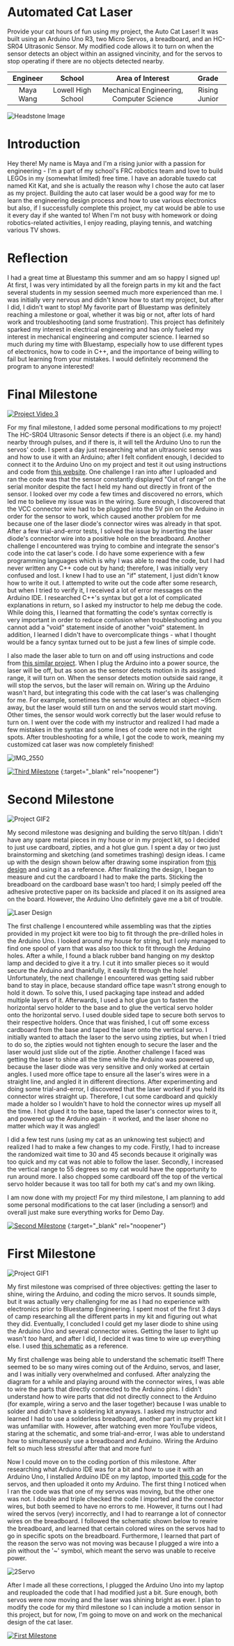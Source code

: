 ﻿# Automated Cat Laser
Provide your cat hours of fun using my project, the Auto Cat Laser! It was built using an Arduino Uno R3, two Micro Servos, a breadboard, and an HC-SR04 Ultrasonic Sensor. My modified code allows it to turn on when the sensor detects an object within an assigned vincinity, and for the servos to stop operating if there are no objects detected nearby.

| **Engineer** | **School** | **Area of Interest** | **Grade** |
|:--:|:--:|:--:|:--:|
| Maya Wang | Lowell High School | Mechanical Engineering, Computer Science | Rising Junior

![Headstone Image](https://user-images.githubusercontent.com/55466693/129125784-ee142175-2ae4-4c00-9f42-c60d212fd069.jpg)

# Introduction
Hey there! My name is Maya and I'm a rising junior with a passion for engineering - I'm a part of my school's FRC robotics team and love to build LEGOs in my (somewhat limited) free time. I have an adorable tuxedo cat named Kit Kat, and she is actually the reason why I chose the auto cat laser as my project. Building the auto cat laser would be a good way for me to learn the engineering design process and how to use various electronics but also, if I successfully complete this project, my cat would be able to use it every day if she wanted to! When I'm not busy with homework or doing robotics-related activities, I enjoy reading, playing tennis, and watching various TV shows.

# Reflection
I had a great time at Bluestamp this summer and am so happy I signed up! At first, I was very intimidated by all the foreign parts in my kit and the fact several students in my session seemed much more experienced than me. I was initially very nervous and didn't know how to start my project, but after I did, I didn't want to stop! My favorite part of Bluestamp was definitely reaching a milestone or goal, whether it was big or not, after lots of hard work and troubleshooting (and some frustration). This project has definitely sparked my interest in electrical engineering and has only fueled my interest in mechanical engineering and computer science. I learned so much during my time with Bluestamp, especially how to use different types of electronics, how to code in C++, and the importance of being willing to fail but learning from your mistakes. I would definitely recommend the program to anyone interested!

# Final Milestone

[![Project Video 3](https://res.cloudinary.com/marcomontalbano/image/upload/v1628737776/video_to_markdown/images/youtube--NUzoB5Eyjck-c05b58ac6eb4c4700831b2b3070cd403.jpg)](https://youtu.be/NUzoB5Eyjck "Auto Cat Laser - Milestone 3 Demo Video")

For my final milestone, I added some personal modifications to my project! The HC-SR04 Ultrasonic Sensor detects if there is an object (i.e. my hand) nearby through pulses, and if there is, it will tell the Arduino Uno to run the servos' code. I spent a day just researching what an ultrasonic sensor was and how to use it with an Arduino; after I felt confident enough, I decided to connect it to the Arduino Uno on my project and test it out using instructions and code from [this website](https://lastminuteengineers.com/arduino-sr04-ultrasonic-sensor-tutorial/). One challenge I ran into after I uploaded and ran the code was that the sensor constantly displayed "Out of range" on the serial monitor despite the fact I held my hand out directly in front of the sensor. I looked over my code a few times and discovered no errors, which led me to believe my issue was in the wiring. Sure enough, I discovered that the VCC connector wire had to be plugged into the 5V pin on the Arduino in order for the sensor to work, which caused another problem for me because one of the laser diode's connector wires was already in that spot. After a few trial-and-error tests, I solved the issue by inserting the laser diode's connector wire into a positive hole on the breadboard. Another challenge I encountered was trying to combine and integrate the sensor's code into the cat laser's code. I do have some experience with a few programming languages which is why I was able to read the code, but I had never written any C++ code out by hand; therefore, I was initially very confused and lost. I knew I had to use an "if" statement, I just didn't know how to write it out. I attempted to write out the code after some research, but when I tried to verify it, I received a lot of error messages on the Arduino IDE. I researched C++'s syntax but got a lot of complicated explanations in return, so I asked my instructor to help me debug the code. While doing this, I learned that formatting the code's syntax correctly is very important in order to reduce confusion when troubleshooting and you cannot add a "void" statement inside of another "void" statement. In addition, I learned I didn't have to overcomplicate things - what I thought would be a fancy syntax turned out to be just a few lines of simple code.

I also made the laser able to turn on and off using instructions and code from [this similar project](https://www.arduino.cc/en/Tutorial/BuiltInExamples/Blink). When I plug the Arduino into a power source, the laser will be off, but as soon as the sensor detects motion in its assigned range, it will turn on. When the sensor detects motion outside said range, it will stop the servos, but the laser will remain on. Wiring up the Arduino wasn't hard, but integrating this code with the cat laser's was challenging for me. For example, sometimes the sensor would detect an object ~95cm away, but the laser would still turn on and the servos would start moving. Other times, the sensor would work correctly but the laser would refuse to turn on. I went over the code with my instructor and realized I had made a few mistakes in the syntax and some lines of code were not in the right spots. After troubleshooting for a while, I got the code to work, meaning my customized cat laser was now completely finished!

![IMG_2550](https://user-images.githubusercontent.com/55466693/129125860-2d32ddf0-8f40-45b8-930b-243bc3bb3e8c.jpeg)

[![Third Milestone](https://res.cloudinary.com/marcomontalbano/image/upload/v1628784112/video_to_markdown/images/youtube--FU_K0KdNJBs-c05b58ac6eb4c4700831b2b3070cd403.jpg)](https://youtu.be/FU_K0KdNJBs "Maya W Final Milestone")
{:target="_blank" rel="noopener"}

# Second Milestone

![Project GIF2](https://media.giphy.com/media/DOFTsxJBEMPqCmVqU0/giphy.gif)

My second milestone was designing and building the servo tilt/pan. I didn't have any spare metal pieces in my house or in my project kit, so I decided to just use cardboard, zipties, and a hot glue gun. I spent a day or two just brainstorming and sketching (and sometimes trashing) design ideas. I came up with the design shown below after drawing some inspiration from [this design](https://content.instructables.com/ORIG/FBT/XOJD/GZDY7AI1/FBTXOJDGZDY7AI1.jpg?auto=webp&frame=1&width=1024&fit=bounds&md=d3c243628d753cd08d7d95415e2988c7) and using it as a reference. After finalizing the design, I began to measure and cut the cardboard I had to make the parts. Sticking the breadboard on the cardboard base wasn't too hard; I simply peeled off the adhesive protective paper on its backside and placed it on its assigned area on the board. However, the Arduino Uno definitely gave me a bit of trouble.

![Laser Design](https://user-images.githubusercontent.com/55466693/128218813-3d14a4e9-810f-4f41-8b1a-e47befc82af1.jpg)

The first challenge I encountered while assembling was that the zipties provided in my project kit were too big to fit through the pre-drilled holes in the Arduino Uno. I looked around my house for string, but I only managed to find one spool of yarn that was also too thick to fit through the Arduino holes. After a while, I found a black rubber band hanging on my desktop lamp and decided to give it a try. I cut it into smaller pieces so it would secure the Arduino and thankfully, it easily fit through the hole! Unfortunately, the next challenge I encountered was getting said rubber band to stay in place, because standard office tape wasn't strong enough to hold it down. To solve this, I used packaging tape instead and added multiple layers of it. Afterwards, I used a hot glue gun to fasten the horizontal servo holder to the base and to glue the vertical servo holder onto the horizontal servo. I used double sided tape to secure both servos to their respective holders. Once that was finished, I cut off some excess cardboard from the base and taped the laser onto the vertical servo. I initially wanted to attach the laser to the servo using zipties, but when I tried to do so, the zipties would not tighten enough to secure the laser and the laser would just slide out of the ziptie. Another challenge I faced was getting the laser to shine all the time while the Arduino was powered up, because the laser diode was very sensitive and only worked at certain angles. I used more office tape to ensure all the laser's wires were in a straight line, and angled it in different directions. After experimenting and doing some trial-and-error, I discovered that the laser worked if you held its connector wires straight up. Therefore, I cut some cardboard and quickly made a holder so I wouldn't have to hold the connector wires up myself all the time. I hot glued it to the base, taped the laser's connector wires to it, and powered up the Arduino again - it worked, and the laser shone no matter which way it was angled!

I did a few test runs (using my cat as an unknowing test subject) and realized I had to make a few changes to my code. Firstly, I had to increase the randomized wait time to 30 and 45 seconds because it originally was too quick and my cat was not able to follow the laser. Secondly, I increased the vertical range to 55 degrees so my cat would have the opportunity to run around more. I also chopped some cardboard off the top of the vertical servo holder because it was too tall for both my cat's and my own liking.

I am now done with my project! For my third milestone, I am planning to add some personal modifications to the cat laser (including a sensor!) and overall just make sure everything works for Demo Day.

[![Second Milestone](https://res.cloudinary.com/marcomontalbano/image/upload/v1628532198/video_to_markdown/images/youtube--1yDAhxlwrHc-c05b58ac6eb4c4700831b2b3070cd403.jpg)](https://www.youtube.com/watch?v=1yDAhxlwrHc "Maya W Second Milestone")
{:target="_blank" rel="noopener"}

# First Milestone

![Project GIF1](https://media.giphy.com/media/lYCUCDHz125aLytXLS/giphy.gif)

My first milestone was comprised of three objectives: getting the laser to shine, wiring the Arduino, and coding the micro servos. It sounds simple, but it was actually very challenging for me as I had no experience with electronics prior to Bluestamp Engineering. I spent most of the first 3 days of camp researching all the different parts in my kit and figuring out what they did. Eventually, I concluded I could get my laser diode to shine using the Arduino Uno and several connector wires. Getting the laser to light up wasn't *too* hard, and after I did, I decided it was time to wire up everything else. I used [this schematic](https://content.instructables.com/ORIG/FJ9/DRW4/GZDY7AGV/FJ9DRW4GZDY7AGV.jpg) as a reference.

My first challenge was being able to understand the schematic itself! There seemed to be so many wires coming out of the Arduino, servos, and laser, and I was initially very overwhelmed and confused. After analyzing the diagram for a while and playing around with the connector wires, I was able to wire the parts that directly connected to the Arduino pins. I didn't understand how to wire parts that did not directly connect to the Arduino (for example, wiring a servo and the laser together) because I was unable to solder and didn't have a soldering kit anyways. I asked my instructor and learned I had to use a solderless breadboard, another part in my project kit I was unfamiliar with. However, after watching even more YouTube videos, staring at the schematic, and some trial-and-error, I was able to understand how to simultaneously use a breadboard and Arduino. Wiring the Arduino felt so much less stressful after that and more fun! 

Now I could move on to the coding portion of this milestone. After researching what Arduino IDE was for a bit and how to use it with an Arduino Uno, I installed Arduino IDE on my laptop, imported [this code](https://content.instructables.com/ORIG/FM8/U0OR/GZDY7BDV/FM8U0ORGZDY7BDV.ino) for the servos, and then uploaded it onto my Arduino. The first thing I noticed when I ran the code was that one of my servos was moving, but the other one was not. I double and triple checked the code I imported and the connector wires, but both seemed to have no errors to me. However, it turns out I had wired the servos (very) incorrectly, and I had to rearrange a lot of connector wires on the breadboard. I followed the schematic shown below to rewire the breadboard, and learned that certain colored wires on the servos had to go in specific spots on the breadboard. Furthermore, I learned that part of the reason the servo was not moving was because I plugged a wire into a pin without the '~' symbol, which meant the servo was unable to receive power.

![2Servo](https://user-images.githubusercontent.com/55466693/127706521-2404cc46-901f-4546-82e4-985a589488a3.PNG)

After I made all these corrections, I plugged the Arduino Uno into my laptop and reuploaded the code that I had modified just a bit. Sure enough, both servos were now moving and the laser was shining bright as ever. I plan to modify the code for my third milestone so I can include a motion sensor in this project, but for now, I'm going to move on and work on the mechanical design of the cat laser.  

[![First Milestone](https://res.cloudinary.com/marcomontalbano/image/upload/v1627865584/video_to_markdown/images/youtube--yVBORp45Mpw-c05b58ac6eb4c4700831b2b3070cd403.jpg)](https://youtu.be/yVBORp45Mpw "Maya W First Milestone")
